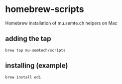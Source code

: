 # homebrew-scripts
Homebrew installation of mu.semte.ch helpers on Mac

## adding the tap
`brew tap mu-semtech/scripts`

## installing (example)
`brew install edi`
